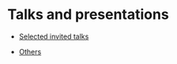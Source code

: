 # Talks and presentations 

- <a href="https://aliatiia.github.io/talks/" target="_blank">Selected invited talks</a>

- [Others](/Others)


